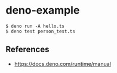 # deno-example

```
$ deno run -A hello.ts
$ deno test person_test.ts
```

## References
- https://docs.deno.com/runtime/manual
